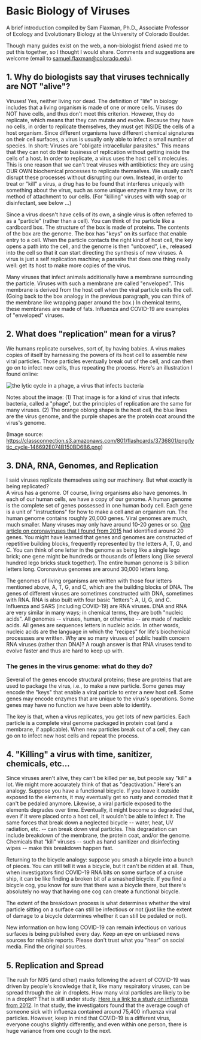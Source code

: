 # Basic Biology of Viruses 
A brief introduction compiled by Sam Flaxman, Ph.D., Associate Professor of Ecology and Evolutionary Biology at the University of Colorado Boulder.  

Though many guides exist on the web, a non-biologist friend asked me to put this together, so I thought I would share.  Comments and suggestions are welcome (email to samuel.flaxman@colorado.edu).

## 1.  Why do biologists say that viruses technically are NOT "alive"?

Viruses!  Yes, neither living nor dead.  The definition of "life" in biology includes that a living organism is made of one or more cells.  Viruses do NOT have cells, and thus don't meet this criterion.  However, they do replicate, which means that they can mutate and evolve.  Because they have no cells, in order to replicate themselves, they must get INSIDE the cells of a host organism.  Since different organisms have different chemical signatures on their cell surfaces, a virus is usually only able to infect a small number of species.  In short: Viruses are "obligate intracellular parasites."  This means that they can not do their business of replication without getting inside the cells of a host.  In order to replicate, a virus uses the host cell's molecules.  This is one reason that we can't treat viruses with antibiotics: they are using OUR OWN biochemical processes to replicate themselves.  We usually can't disrupt these processes without disrupting our own.  Instead, in order to treat or "kill" a virus, a drug has to be found that interferes uniquely with something about the virus, such as some unique enzyme it may have, or its method of attachment to our cells.  (For "killing" viruses with with soap or disinfectant, see below ...)

Since a virus doesn't have cells of its own, a single virus is often referred to as a "particle" (rather than a cell).  You can think of the particle like a cardboard box.  The structure of the box is made of proteins.  The contents of the box are the genome. The box has "keys" on its surface that enable entry to a cell.  When the particle contacts the right kind of host cell, the key opens a path into the cell, and the genome is then "unboxed", i.e., released into the cell so that it can start directing the synthesis of new viruses.  A virus is just a self replication machine; a parasite that does one thing really well: get its host to make more copies of the virus.

Many viruses that infect animals additionally have a membrane surrounding the particle.  Viruses with such a membrane are called "enveloped".  This membrane is derived from the host cell when the viral particle exits the cell.  (Going back to the box analogy in the previous paragraph, you can think of the membrane like wrapping paper around the box.)  In chemical terms, these membranes are made of fats.  Influenza and COVID-19 are examples of "enveloped" viruses.

## 2. What does "replication" mean for a virus?  
We humans replicate ourselves, sort of, by having babies.  A virus makes copies of itself by harnessing the powers of its host cell to assemble new viral particles.  Those particles eventually break out of the cell, and can then go on to infect new cells, thus repeating the process.  Here's an illustration I found online:

![the lytic cycle in a phage, a virus that infects bacteria](https://classconnection.s3.amazonaws.com/801/flashcards/3736801/png/lytic_cycle-146692E074B150BD6B6.png)

Notes about the image: (1) That image is for a kind of virus that infects bacteria, called a "phage", but the principles of replication are the same for many viruses.  (2) The orange oblong shape is the host cell, the blue lines are the virus genome, and the purple shapes are the protein coat around the virus's genome.

(Image source: https://classconnection.s3.amazonaws.com/801/flashcards/3736801/png/lytic_cycle-146692E074B150BD6B6.png)

##  3. DNA, RNA, Genomes, and Replication
I said viruses replicate themselves using our machinery.  But what exactly is being replicated?  
A virus has a genome.  Of course, living organisms also have genomes.  In each of our human cells, we have a copy of our genome.  A human genome is the complete set of genes possessed in one human body cell.  Each gene is a unit of "instructions" for how to make a cell and an organism run.  The human genome contains roughly 20,000 genes.  Viral genomes are much, much smaller.  Many viruses may only have around 10-20 genes or so.  [One article on coronaviruses that I found from 2015](https://www.ncbi.nlm.nih.gov/pmc/articles/PMC4369385/) had identified around 20 genes.  You might have learned that genes and genomes are constructed of repetitive building blocks, frequently represented by the letters A, T, G, and C.  You can think of one letter in the genome as being like a single lego brick; one gene might be hundreds or thousands of letters long (like several hundred lego bricks stuck together).  The entire human genome is 3 billion letters long.  Coronavirus genomes are around 30,000 letters long.

The genomes of living organisms are written with those four letters mentioned above, A, T, G, and C, which are the building blocks of DNA.  The genes of different viruses are sometimes constructed with DNA, sometimes with RNA.  RNA is also built with four basic "letters":  A, U, G, and C.  Influenza and SARS (including COVID-19) are RNA viruses.  DNA and RNA are very similar in many ways; in chemical terms, they are both "nucleic acids".    All genomes -- viruses, human, or otherwise -- are made of nucleic acids.  All genes are sequences letters in nucleic acids.    In other words, nucleic acids are the language in which the "recipes" for life's biochemical processses are written.  Why are so many viruses of public health concern RNA viruses (rather than DNA)?   A rough answer is that RNA viruses tend to evolve faster and thus are hard to keep up with.

### The genes in the virus genome: what do they do?  
Several of the genes encode structural proteins; these are proteins that are used to package the virus, i.e., to make a new particle. Some genes may encode the "keys" that enable a viral particle to enter a new host cell.  Some genes may encode enzymes that are unique to the virus's operations.  Some genes may have no function we have been able to identify.  

The key is that, when a virus replicates, you get lots of new particles.  Each particle is a complete viral genome packaged in protein coat (and a membrane, if applicable).  When new particles break out of a cell, they can go on to infect new host cells and repeat the process.

##  4. "Killing" a virus with time, sanitizer, chemicals, etc...
Since viruses aren't alive, they can't be killed per se, but people say "kill" a lot.  We might more accurately think of that as "deactivation."  Here's an analogy.  Suppose you have a functional bicycle. If you leave it outside exposed to the elements, it may eventually get so rusty and corroded that it can't be pedaled anymore.  Likewise, a viral particle exposed to the elements degrades over time.  Eventually, it might become so degraded that, even if it were placed onto a host cell, it wouldn't be able to infect it.  The same forces that break down a neglected bicycle -- water, heat, UV radiation, etc. -- can break down viral particles.  This degradation can include breakdown of the membrane, the protein coat, and/or the genome.  Chemicals that "kill" viruses -- such as hand sanitizer and disinfecting wipes -- make this breakdown happen fast.  

Returning to the bicycle analogy: suppose you smash a bicycle into a bunch of pieces.  You can still tell it was a bicycle, but it can't be ridden at all.  Thus, when investigators find COVID-19 RNA bits on some surface of a cruise ship, it can be like finding a broken bit of a smashed bicycle. If you find a bicycle cog, you know for sure that there was a bicycle there, but there's absolutely no way that having one cog can create a functional bicycle.  

The extent of the breakdown process is what determines whether the viral particle sitting on a surface can still be infectious or not (just like the extent of damage to a bicycle determines whether it can still be pedaled or not).

New information on how long COVID-19 can remain infectious on various surfaces is being published every day.  Keep an eye on unbiased news sources for reliable reports.  Please don't trust what you "hear" on social media.  Find the original sources.

## 5. Replication and Spread
The rush for N95 (and other) masks following the advent of COVID-19 was driven by people's knowledge that it, like many respiratory viruses, can be spread through the air in droplets.  How many viral particles are likely to be in a droplet?  That is still under study.  [Here is a link to a study on influenza from 2012](https://www.ncbi.nlm.nih.gov/pmc/articles/PMC4676262/).  In that study, the investigators found that the average cough of someone sick with influenza contained around 75,400 influenza viral particles.  However, keep in mind that COVID-19 is a different virus, everyone coughs slightly differently, and even within one person, there is huge variance from one cough to the next.

